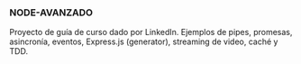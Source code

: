 ### NODE-AVANZADO
  
Proyecto de guía de curso dado por LinkedIn.
Ejemplos de pipes, promesas, asincronía, eventos, Express.js (generator), streaming de video, caché y TDD.
